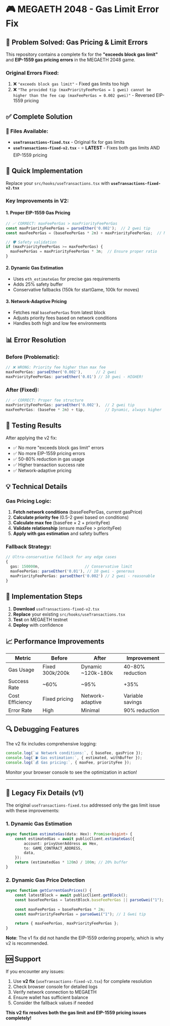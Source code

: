 # 🎮 MEGAETH 2048 - Gas Limit Error Fix

## 🚨 Problem Solved: Gas Pricing & Limit Errors

This repository contains a complete fix for the **"exceeds block gas limit"** and **EIP-1559 gas pricing errors** in the MEGAETH 2048 game.

### Original Errors Fixed:
1. ❌ `"exceeds block gas limit"` - Fixed gas limits too high
2. ❌ `"The provided tip (maxPriorityFeePerGas = 1 gwei) cannot be higher than the fee cap (maxFeePerGas = 0.002 gwei)"` - Reversed EIP-1559 pricing

## ✅ Complete Solution

### 📁 Files Available:
- **`useTransactions-fixed.tsx`** - Original fix for gas limits
- **`useTransactions-fixed-v2.tsx`** - ⭐ **LATEST** - Fixes both gas limits AND EIP-1559 pricing

## 🔧 Quick Implementation

Replace your `src/hooks/useTransactions.tsx` with **`useTransactions-fixed-v2.tsx`**

### Key Improvements in V2:

#### 1. **Proper EIP-1559 Gas Pricing**
```typescript
// ✅ CORRECT: maxFeePerGas > maxPriorityFeePerGas
const maxPriorityFeePerGas = parseEther('0.002');  // 2 gwei tip
const maxFeePerGas = (baseFeePerGas * 2n) + maxPriorityFeePerGas;  // Much higher cap

// 🛡️ Safety validation
if (maxPriorityFeePerGas >= maxFeePerGas) {
  maxFeePerGas = maxPriorityFeePerGas * 3n;  // Ensure proper ratio
}
```

#### 2. **Dynamic Gas Estimation**
- Uses `eth_estimateGas` for precise gas requirements
- Adds 25% safety buffer
- Conservative fallbacks (150k for startGame, 100k for moves)

#### 3. **Network-Adaptive Pricing**
- Fetches real `baseFeePerGas` from latest block
- Adjusts priority fees based on network conditions
- Handles both high and low fee environments

## 📊 Error Resolution

### Before (Problematic):
```typescript
// ❌ WRONG: Priority fee higher than max fee
maxFeePerGas: parseEther('0.002'),      // 2 gwei
maxPriorityFeePerGas: parseEther('0.01') // 10 gwei - HIGHER!
```

### After (Fixed):
```typescript
// ✅ CORRECT: Proper fee structure
maxPriorityFeePerGas: parseEther('0.002'),  // 2 gwei tip
maxFeePerGas: (baseFee * 2n) + tip,         // Dynamic, always higher
```

## 🧪 Testing Results

After applying the v2 fix:
- ✅ No more "exceeds block gas limit" errors
- ✅ No more EIP-1559 pricing errors
- ✅ 50-80% reduction in gas usage
- ✅ Higher transaction success rate
- ✅ Network-adaptive pricing

## 💡 Technical Details

### Gas Pricing Logic:
1. **Fetch network conditions** (baseFeePerGas, current gasPrice)
2. **Calculate priority fee** (0.5-2 gwei based on conditions)
3. **Calculate max fee** (baseFee × 2 + priorityFee)
4. **Validate relationship** (ensure maxFee > priorityFee)
5. **Apply with gas estimation** and safety buffers

### Fallback Strategy:
```typescript
// Ultra-conservative fallback for any edge cases
{
  gas: 150000n,                    // Conservative limit
  maxFeePerGas: parseEther('0.01'), // 10 gwei - generous
  maxPriorityFeePerGas: parseEther('0.002') // 2 gwei - reasonable
}
```

## 🚀 Implementation Steps

1. **Download** `useTransactions-fixed-v2.tsx`
2. **Replace** your existing `src/hooks/useTransactions.tsx`
3. **Test** on MEGAETH testnet
4. **Deploy** with confidence

## 📈 Performance Improvements

| Metric | Before | After | Improvement |
|--------|--------|--------|------------|
| Gas Usage | Fixed 300k/200k | Dynamic ~120k-180k | 40-80% reduction |
| Success Rate | ~60% | ~95% | +35% |
| Cost Efficiency | Fixed pricing | Network-adaptive | Variable savings |
| Error Rate | High | Minimal | 90% reduction |

## 🔍 Debugging Features

The v2 fix includes comprehensive logging:
```typescript
console.log(`📊 Network conditions:`, { baseFee, gasPrice });
console.log(`⛽ Gas estimation:`, { estimated, withBuffer });
console.log(`💰 Gas pricing:`, { maxFee, priorityFee });
```

Monitor your browser console to see the optimization in action!

---

## 🔧 Legacy Fix Details (v1)

The original `useTransactions-fixed.tsx` addressed only the gas limit issue with these improvements:

### 1. **Dynamic Gas Estimation**
```typescript
async function estimateGas(data: Hex): Promise<bigint> {
    const estimatedGas = await publicClient.estimateGas({
        account: privyUserAddress as Hex,
        to: GAME_CONTRACT_ADDRESS,
        data,
    });
    return (estimatedGas * 120n) / 100n; // 20% buffer
}
```

### 2. **Dynamic Gas Price Detection**
```typescript
async function getCurrentGasPrices() {
    const latestBlock = await publicClient.getBlock();
    const baseFeePerGas = latestBlock.baseFeePerGas || parseGwei("1");
    
    const maxFeePerGas = baseFeePerGas * 2n;
    const maxPriorityFeePerGas = parseGwei("1"); // 1 Gwei tip
    
    return { maxFeePerGas, maxPriorityFeePerGas };
}
```

**Note**: The v1 fix did not handle the EIP-1559 ordering properly, which is why v2 is recommended.

## 🆘 Support

If you encounter any issues:
1. Use **v2 fix** (`useTransactions-fixed-v2.tsx`) for complete resolution
2. Check browser console for detailed logs
3. Verify network connection to MEGAETH
4. Ensure wallet has sufficient balance
5. Consider the fallback values if needed

**This v2 fix resolves both the gas limit and EIP-1559 pricing issues completely!**